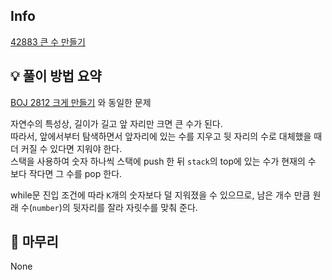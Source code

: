 ## Info
[42883 큰 수 만들기](https://school.programmers.co.kr/learn/courses/30/lessons/42883)

## 💡 풀이 방법 요약
[BOJ 2812 크게 만들기](https://www.acmicpc.net/problem/2812) 와 동일한 문제  
  
자연수의 특성상, 길이가 길고 앞 자리만 크면 큰 수가 된다.  
따라서, 앞에서부터 탐색하면서 앞자리에 있는 수를 지우고 뒷 자리의 수로 대체했을 때 더 커질 수 있다면 지워야 한다.  
스택을 사용하여 숫자 하나씩 스택에 push 한 뒤 `stack`의 top에 있는 수가 현재의 수 보다 작다면 그 수를 pop 한다.
  
while문 진입 조건에 따라 `K`개의 숫자보다 덜 지워졌을 수 있으므로, 남은 개수 만큼 원래 수(`number`)의 뒷자리를 잘라 자릿수를 맞춰 준다.

## 🙂 마무리
None
